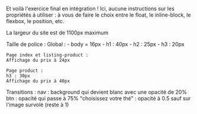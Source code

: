 ﻿Et voilà l'exercice final en intégration ! Ici, aucune instructions sur les propriétés à utiliser : à vous de faire le choix entre le float, le inline-block, 
le flexbox, le position, etc.

La largeur du site est de 1100px maximum

Taille de police :
    Global :
    - body = 16px
    - h1 : 40px
    - h2 : 25px
    - h3 : 20px

    Page index et listing-product :
    Affichage du prix à 24px

    Page product :
    h3 : 30px
    Affichage du prix à 40px

Transitions :
nav : background qui devient blanc avec une opacité de 20%
btn : opacité qui passe à 75%
"choisissez votre thé" : opacité à 0.5 sauf sur l'image survolé (reste à 1)
